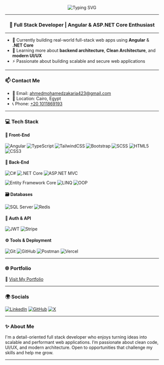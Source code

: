 <p align="center">
  <img src="https://readme-typing-svg.demolab.com?font=Fira+Code&weight=500&size=24&pause=1000&center=true&vCenter=true&width=435&lines=Hi+%F0%9F%91%8B%2C+I'm+Ahmed+Zakaria;Full+Stack+Developer;Angular+%7C+.NET+Core+Enthusiast" alt="Typing SVG" />
</p>

---

<h3 align="center">🚀 Full Stack Developer | Angular & ASP.NET Core Enthusiast</h3>

---

- 💼 Currently building real-world full-stack web apps using **Angular** & **.NET Core**
- 🧠 Learning more about **backend architecture**, **Clean Architecture**, and **modern UI/UX**
- ⚡ Passionate about building scalable and secure web applications

---

### 📫 Contact Me

- 📧 Email: [ahmedmohamedzakaria423@gmail.com](mailto:ahmedmohamedzakaria423@gmail.com)
- 📍 Location: Cairo, Egypt
- 📞 Phone: [+20 1011869193](tel:+201011869193)

---

### 💻 Tech Stack

#### 🎨 Front-End
![Angular](https://img.shields.io/badge/Angular-DD0031?style=for-the-badge&logo=angular&logoColor=white)
![TypeScript](https://img.shields.io/badge/TypeScript-3178C6?style=for-the-badge&logo=typescript&logoColor=white)
![TailwindCSS](https://img.shields.io/badge/TailwindCSS-38B2AC?style=for-the-badge&logo=tailwind-css&logoColor=white)
![Bootstrap](https://img.shields.io/badge/Bootstrap-7952B3?style=for-the-badge&logo=bootstrap&logoColor=white)
![SCSS](https://img.shields.io/badge/SCSS-CC6699?style=for-the-badge&logo=sass&logoColor=white)
![HTML5](https://img.shields.io/badge/HTML5-E34F26?style=for-the-badge&logo=html5&logoColor=white)
![CSS3](https://img.shields.io/badge/CSS3-1572B6?style=for-the-badge&logo=css3&logoColor=white)

#### 🧩 Back-End
![C#](https://img.shields.io/badge/C%23-239120?style=for-the-badge&logo=c-sharp&logoColor=white)
![.NET Core](https://img.shields.io/badge/.NET-512BD4?style=for-the-badge&logo=dotnet&logoColor=white)
![ASP.NET MVC](https://img.shields.io/badge/ASP.NET%20MVC-512BD4?style=for-the-badge&logo=dotnet&logoColor=white)

![Entity Framework Core](https://img.shields.io/badge/EF%20Core-000000?style=for-the-badge&logo=dotnet&logoColor=white)
![LINQ](https://img.shields.io/badge/LINQ-512BD4?style=for-the-badge&logo=dotnet&logoColor=white)
![OOP](https://img.shields.io/badge/OOP-Paradigm-20c997?style=for-the-badge)

#### 🗃️ Databases
![SQL Server](https://img.shields.io/badge/SQL%20Server-CC2927?style=for-the-badge&logo=microsoftsqlserver&logoColor=white)
![Redis](https://img.shields.io/badge/Redis-DC382D?style=for-the-badge&logo=redis&logoColor=white)

#### 🔐 Auth & API
![JWT](https://img.shields.io/badge/JWT-000000?style=for-the-badge&logo=JSON%20web%20tokens&logoColor=white)
![Stripe](https://img.shields.io/badge/Stripe-008CDD?style=for-the-badge&logo=stripe&logoColor=white)

#### ⚙️ Tools & Deployment
![Git](https://img.shields.io/badge/Git-F05032?style=for-the-badge&logo=git&logoColor=white)
![GitHub](https://img.shields.io/badge/GitHub-181717?style=for-the-badge&logo=github&logoColor=white)
![Postman](https://img.shields.io/badge/Postman-FF6C37?style=for-the-badge&logo=postman&logoColor=white)
![Vercel](https://img.shields.io/badge/Vercel-000000?style=for-the-badge&logo=vercel&logoColor=white)

---

### 🌐 Portfolio

📎 [Visit My Portfolio](https://my-portfolio-z1no.vercel.app/)

---

### 🌍 Socials

[![LinkedIn](https://img.shields.io/badge/LinkedIn-blue?style=for-the-badge&logo=linkedin&logoColor=white)](https://linkedin.com/in/ahmed-zakaria-454aa8319)
[![GitHub](https://img.shields.io/badge/GitHub-black?style=for-the-badge&logo=github&logoColor=white)](https://github.com/ahmedzakaria2003)
[![X](https://img.shields.io/badge/X-black?style=for-the-badge&logo=twitter&logoColor=white)](https://x.com/AhmedZ003)

---

### ✨ About Me

I'm a detail-oriented full stack developer who enjoys turning ideas into scalable and performant web applications. I’m passionate about clean code, UI/UX, and modern architecture. Open to opportunities that challenge my skills and help me grow.

---

<!-- Optional: Add pinned projects here if you want -->


